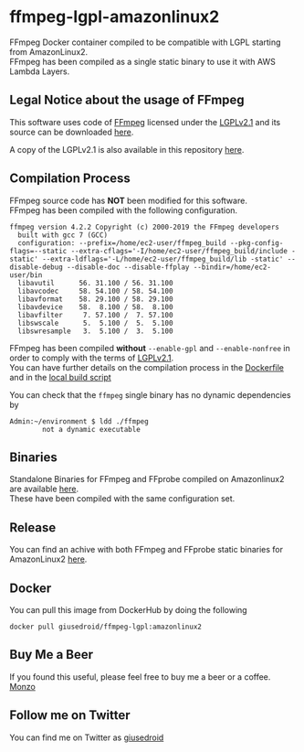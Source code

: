 # ffmpeg-lgpl-amazonlinux2
<!--![build status](https://travis-ci.com/giusedroid/ffmpeg-lgpl-ubuntu.svg?branch=master)--> 
FFmpeg Docker container compiled to be compatible with LGPL starting from AmazonLinux2.  
FFmpeg has been compiled as a single static binary to use it with AWS Lambda Layers.

## Legal Notice about the usage of FFmpeg

This software uses code of <a href=http://ffmpeg.org>FFmpeg</a> licensed under
the <a href=http://www.gnu.org/licenses/old-licenses/lgpl-2.1.html>LGPLv2.1</a>
and its source can be downloaded <a href="/ffmpeg/ffmpeg-4.2.2.tar.bz2">here</a>.   

A copy of the LGPLv2.1 is also available in this repository [here](/ffmpeg/LICENSE).  

## Compilation Process
FFmpeg source code has **NOT** been modified for this software.  
FFmpeg has been compiled with the following configuration.  

```
ffmpeg version 4.2.2 Copyright (c) 2000-2019 the FFmpeg developers
  built with gcc 7 (GCC)
  configuration: --prefix=/home/ec2-user/ffmpeg_build --pkg-config-flags=--static --extra-cflags='-I/home/ec2-user/ffmpeg_build/include -static' --extra-ldflags='-L/home/ec2-user/ffmpeg_build/lib -static' --disable-debug --disable-doc --disable-ffplay --bindir=/home/ec2-user/bin
  libavutil      56. 31.100 / 56. 31.100
  libavcodec     58. 54.100 / 58. 54.100
  libavformat    58. 29.100 / 58. 29.100
  libavdevice    58.  8.100 / 58.  8.100
  libavfilter     7. 57.100 /  7. 57.100
  libswscale      5.  5.100 /  5.  5.100
  libswresample   3.  5.100 /  3.  5.100
```
FFmpeg has been compiled **without** `--enable-gpl` and `--enable-nonfree` in order to comply with the terms of [LGPLv2.1](/ffmpeg/LICENSE).  
You can have further details on the compilation process in the [Dockerfile](/Dockerfile) and in the [local build script](/build.sh) 

You can check that the `ffmpeg` single binary has no dynamic dependencies by
```
Admin:~/environment $ ldd ./ffmpeg
        not a dynamic executable
```

## Binaries
Standalone Binaries for FFmpeg and FFprobe compiled on Amazonlinux2 are available [here](/bin).  
These have been compiled with the same configuration set.

## Release
You can find an achive with both FFmpeg and FFprobe static binaries for AmazonLinux2 [here](/release/ffmpeg-static-amazonlinux2-lgpl.tar.gz).

## Docker
You can pull this image from DockerHub by doing the following
```
docker pull giusedroid/ffmpeg-lgpl:amazonlinux2
```

## Buy Me a Beer
If you found this useful, please feel free to buy me a beer or a coffee.  
[Monzo](https://monzo.me/giusebattista)

## Follow me on Twitter
You can find me on Twitter as [giusedroid](https://twitter.com/giusedroid)
